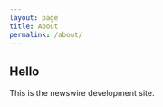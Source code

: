 ```yaml
---
layout: page
title: About
permalink: /about/
---
```


## Hello

This is the newswire development site.
